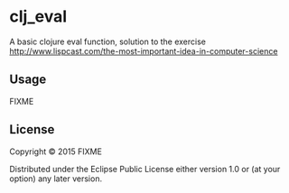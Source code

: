 # clj_eval

A basic clojure eval function, solution to the exercise http://www.lispcast.com/the-most-important-idea-in-computer-science

## Usage

FIXME

## License

Copyright © 2015 FIXME

Distributed under the Eclipse Public License either version 1.0 or (at
your option) any later version.
